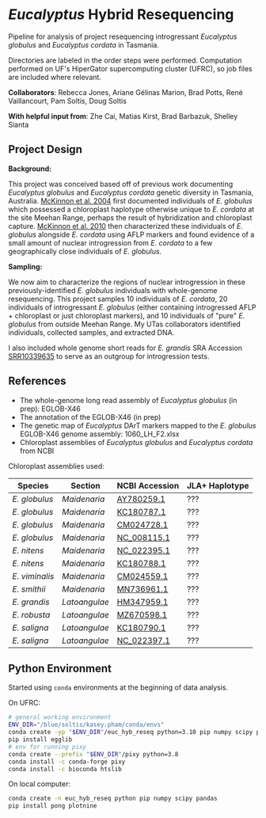 # _Eucalyptus_ Hybrid Resequencing
Pipeline for analysis of project resequencing introgressant _Eucalyptus globulus_ and _Eucalyptus cordata_ in Tasmania.

Directories are labeled in the order steps were performed. Computation performed on UF's HiperGator supercomputing cluster (UFRC), so job files are included where relevant.

**Collaborators**: Rebecca Jones, Ariane Gélinas Marion, Brad Potts, René Vaillancourt, Pam Soltis, Doug Soltis

**With helpful input from**: Zhe Cai, Matias Kirst, Brad Barbazuk, Shelley Sianta


## Project Design
**Background:**

This project was conceived based off of previous work documenting _Eucalyptus globulus_ and _Eucalyptus cordata_ genetic diversity in Tasmania, Australia. [McKinnon et al. 2004](https://doi.org/10.1111/j.1365-294X.2004.02364.x) first documented individuals of _E. globulus_ which possessed a chloroplast haplotype otherwise unique to _E. cordata_ at the site Meehan Range, perhaps the result of hybridization and chloroplast capture. [McKinnon et al. 2010](https://doi.org/10.1111/j.1365-294X.2010.04579.x) then characterized these individuals of _E. globulus_ alongside _E. cordata_ using AFLP markers and found evidence of a small amount of nuclear introgression from _E. cordata_ to a few geographically close individuals of _E. globulus_.

**Sampling:**

We now aim to characterize the regions of nuclear introgression in these previously-identified _E. globulus_ individuals with whole-genome resequencing. This project samples 10 individuals of _E. cordata_, 20 individuals of introgressant _E. globulus_ (either containing introgressed AFLP + chloroplast or just chloroplast markers), and 10 individuals of "pure" _E. globulus_ from outside Meehan Range. My UTas collaborators identified individuals, collected samples, and extracted DNA.

I also included whole genome short reads for _E. grandis_ SRA Accession [SRR10339635](https://www.ncbi.nlm.nih.gov/sra/SRX7049889[accn]) to serve as an outgroup for introgression tests.


## References
* The whole-genome long read assembly of _Eucalyptus globulus_ (in prep): EGLOB-X46
* The annotation of the EGLOB-X46 (in prep)
* The genetic map of _Eucalyptus_ DArT markers mapped to the _E. globulus_ EGLOB-X46 genome assembly: 1060_LH_F2.xlsx
* Chloroplast assemblies of _Eucalyptus globulus_ and _Eucalyptus cordata_ from NCBI

Chloroplast assemblies used:

| Species       | Section         | NCBI Accession                                                  | JLA+ Haplotype |
| ------------- | --------------- | --------------------------------------------------------------- | -------------- |
| _E. globulus_ | _Maidenaria_    | [AY780259.1](https://www.ncbi.nlm.nih.gov/nuccore/AY780259.1)   | ???            |
| _E. globulus_ | _Maidenaria_    | [KC180787.1](https://www.ncbi.nlm.nih.gov/nuccore/KC180787.1)   | ???            |
| _E. globulus_ | _Maidenaria_    | [CM024728.1](https://www.ncbi.nlm.nih.gov/nuccore/CM024728.1)   | ???            |
| _E. globulus_ | _Maidenaria_    | [NC_008115.1](https://www.ncbi.nlm.nih.gov/nuccore/NC_008115.1) | ???            |
| _E. nitens_   | _Maidenaria_    | [NC_022395.1](https://www.ncbi.nlm.nih.gov/nuccore/NC_022395.1) | ???            |
| _E. nitens_   | _Maidenaria_    | [KC180788.1](https://www.ncbi.nlm.nih.gov/nuccore/KC180788.1)   | ???            |
| _E. viminalis_| _Maidenaria_    | [CM024559.1](https://www.ncbi.nlm.nih.gov/nuccore/CM024559.1)   | ???            |
| _E. smithii_  | _Maidenaria_    | [MN736961.1](https://www.ncbi.nlm.nih.gov/nuccore/MN736961)       | ???            |
| _E. grandis_  | _Latoangulae_   | [HM347959.1](https://www.ncbi.nlm.nih.gov/nuccore/HM347959.1)   | ???            |
| _E. robusta_  | _Latoangulae_   | [MZ670598.1](https://www.ncbi.nlm.nih.gov/nuccore/MZ670598.1)   | ???            |
| _E. saligna_  | _Latoangulae_   | [KC180790.1](https://www.ncbi.nlm.nih.gov/nuccore/KC180790)     | ???            |
| _E. saligna_  | _Latoangulae_   | [NC_022397.1](https://www.ncbi.nlm.nih.gov/nuccore/NC_022397.1) | ???            |


## Python Environment
Started using `conda` environments at the beginning of data analysis. 

On UFRC:
```bash
# general working environment
ENV_DIR="/blue/soltis/kasey.pham/conda/envs"
conda create -yp "$ENV_DIR"/euc_hyb_reseq python=3.10 pip numpy scipy pandas plotnine
pip install egglib
# env for running pixy
conda create --prefix "$ENV_DIR"/pixy python=3.8
conda install -c conda-forge pixy
conda install -c bioconda htslib
```

On local computer:
```bash
conda create -n euc_hyb_reseq python pip numpy scipy pandas
pip install pong plotnine
```
